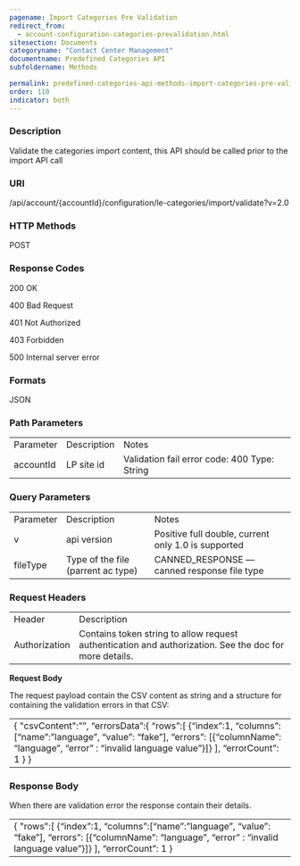 ```yaml
---
pagename: Import Categories Pre Validation
redirect_from:
  - account-configuration-categories-prevalidation.html
sitesection: Documents
categoryname: "Contact Center Management"
documentname: Predefined Categories API
subfoldername: Methods

permalink: predefined-categories-api-methods-import-categories-pre-validation.html
order: 110
indicator: both
---
```


### Description

Validate the categories import content, this API should be called prior to the import API call

### URI

/api/account/{accountId}/configuration/le-categories/import/validate?v=2.0

### HTTP Methods

POST

### Response Codes

200 OK

400 Bad Request

401 Not Authorized

403 Forbidden

500 Internal server error

### Formats

JSON

### Path Parameters

<table>
  <tr>
    <td>Parameter</td>
    <td>Description</td>
    <td>Notes</td>
  </tr>
  <tr>
    <td>accountId</td>
    <td>LP site id</td>
    <td>Validation fail error code: 400
Type: String </td>
  </tr>
</table>

### Query Parameters

<table>
  <tr>
    <td>Parameter</td>
    <td>Description</td>
    <td>Notes</td>
  </tr>
  <tr>
    <td>v</td>
    <td>api version</td>
    <td>Positive full double, current only 1.0 is supported</td>
  </tr>
  <tr>
    <td>fileType</td>
    <td>Type of the file (parrent ac type)</td>
    <td>CANNED_RESPONSE — canned response file type</td>
  </tr>
</table>

### Request Headers

<table>
  <tr>
    <td>Header</td>
    <td>Description</td>
  </tr>
  <tr>
    <td>Authorization</td>
    <td>Contains token string to allow request authentication and authorization. See the doc for more details.</td>
  </tr>
</table>

**Request Body**

The request payload contain the CSV content as string and a structure for containing the validation errors in that CSV:

<table>
  <tr>
    <td>{
   "csvContent":””,
   “errorsData”:{
                           “rows”:[
                                          {“index”:1, “columns”:[“name”:”language”, “value”: “fake”], “errors”: [{“columnName”: “language”, “error” : “invalid language value”}]}
                                      ],
                            “errorCount”: 1
                        }
}</td>
  </tr>
</table>

### Response Body

When there are validation error the response contain their details.

<table>
  <tr>
    <td>{
   "rows":[
                {“index”:1, “columns”:[“name”:”language”, “value”: “fake”], “errors”: [{“columnName”: “language”, “error” : “invalid language value”}]}
              ],
    “errorCount”: 1
}</td>
  </tr>
</table>
